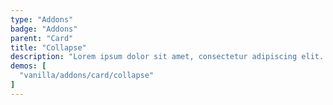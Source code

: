 ```yaml
---
type: "Addons"
badge: "Addons"
parent: "Card"
title: "Collapse"
description: "Lorem ipsum dolor sit amet, consectetur adipiscing elit. Nunc tempus laoreet leo sit amet iaculis."
demos: [
  "vanilla/addons/card/collapse"
]
---
```

